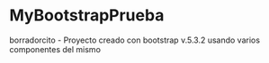 # MyBootstrapPrueba
borradorcito - Proyecto creado con bootstrap v.5.3.2 usando varios componentes del mismo
